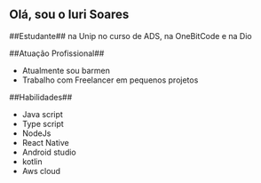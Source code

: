 ## Olá, sou o Iuri Soares 

##Estudante## na Unip no curso de ADS, na OneBitCode e na Dio

##Atuação Profissional##
- Atualmente sou barmen
- Trabalho com Freelancer em pequenos projetos

##Habilidades##
- Java script
- Type script
- NodeJs
- React Native
- Android studio
- kotlin
- Aws cloud



